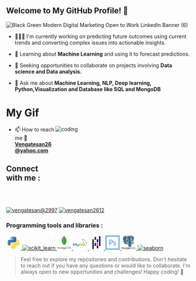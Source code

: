 ## Welcome to My GitHub Profile! 🌟

![Black Green Modern Digital Marketing Open to Work LinkedIn Banner (6)](https://github.com/Vengatesan-K/Youtube-Data-Harvesting-and-Warehousing/assets/128688827/86b8f303-5ff1-404f-90e0-53d1a9d08dd9)


- 👨🏻‍💻 I'm currently working on predicting future outcomes using current trends and converting complex issues into actionable insights. 
- 📖 Learning about **Machine Learning** and using it to forecast predictions.

- 👀 Seeking opportunities to collaborate on projects involving **Data science and Data analysis.**
- 💬 Ask me about **Machine Learning, NLP, Deep learning, Python,Visualization and Database like SQL and MongoDB**


# My Gif
<img align="right" alt="coding" width="370" height="220" src="https://github.com/Vengatesan-K/Vengatesan-K/blob/main/InShot_20231106_133747027.gif">

- 📫 How to reach me **📧Vengatesan26@yahoo.com**

## Connect with me :</h3>
<p align="left">
<a href="https://twitter.com/vengatesan@2997" target="blank"><img align="center" src="https://raw.githubusercontent.com/rahuldkjain/github-profile-readme-generator/master/src/images/icons/Social/twitter.svg" alt="vengatesan@2997" height="30" width="40" /></a>
<a href="https://linkedin.com/in/vengatesan2612" target="blank"><img align="center" src="https://raw.githubusercontent.com/rahuldkjain/github-profile-readme-generator/master/src/images/icons/Social/linked-in-alt.svg" alt="vengatesan2612" height="30" width="40" /></a>
</p>

<h3 align="left">Programming tools and libraries :</h3>
<p align="left"> <a href="https://www.python.org" target="_blank" rel="noreferrer"> <img src="https://raw.githubusercontent.com/devicons/devicon/master/icons/python/python-original.svg" alt="python" width="40" height="40"/> </a> <a href="https://scikit-learn.org/" target="_blank" rel="noreferrer"> <img src="https://upload.wikimedia.org/wikipedia/commons/0/05/Scikit_learn_logo_small.svg" alt="scikit_learn" width="40" height="40"/> </a>  <a href="https://www.mongodb.com/" target="_blank" rel="noreferrer"> <img src="https://raw.githubusercontent.com/devicons/devicon/master/icons/mongodb/mongodb-original-wordmark.svg" alt="mongodb" width="40" height="40"/> </a> <a href="https://www.mysql.com/" target="_blank" rel="noreferrer"> <img src="https://raw.githubusercontent.com/devicons/devicon/master/icons/mysql/mysql-original-wordmark.svg" alt="mysql" width="40" height="40"/> </a> <a href="https://pandas.pydata.org/" target="_blank" rel="noreferrer"> <img src="https://raw.githubusercontent.com/devicons/devicon/2ae2a900d2f041da66e950e4d48052658d850630/icons/pandas/pandas-original.svg" alt="pandas" width="40" height="40"/> </a> <a href="https://www.photoshop.com/en" target="_blank" rel="noreferrer"> <img src="https://raw.githubusercontent.com/devicons/devicon/master/icons/photoshop/photoshop-line.svg" alt="photoshop" width="40" height="40"/> </a> <a href="https://www.postgresql.org" target="_blank" rel="noreferrer"> <img src="https://raw.githubusercontent.com/devicons/devicon/master/icons/postgresql/postgresql-original-wordmark.svg" alt="postgresql" width="40" height="40"/> </a> <a href="https://seaborn.pydata.org/" target="_blank" rel="noreferrer"> <img src="https://seaborn.pydata.org/_images/logo-mark-lightbg.svg" alt="seaborn" width="40" height="40"/> </a> </p>


> Feel free to explore my repositories and contributions. Don't hesitate to reach out if you have any questions or would like to collaborate. I'm always open to new opportunities and challenges! Happy coding! 🚀
